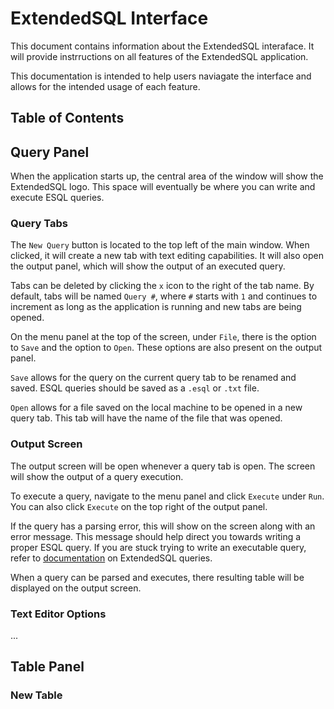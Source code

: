 # ExtendedSQL Interface

This document contains information about the ExtendedSQL interaface. It will provide instrructions on all features of the ExtendedSQL application.

This documentation is intended to help users naviagate the interface and allows for the intended usage of each feature.


## Table of Contents


## Query Panel

When the application starts up, the central area of the window will show the ExtendedSQL logo. This space will eventually be where you can write and execute ESQL queries.

### Query Tabs

The `New Query` button is located to the top left of the main window. When clicked, it will create a new tab with text editing capabilities. It will also open the output panel, which will show the output of an executed query.

Tabs can be deleted by clicking the `x` icon to the right of the tab name. By default, tabs will be named `Query #`, where `#` starts with `1` and continues to increment as long as the application is running and new tabs are being opened. 

On the menu panel at the top of the screen, under `File`, there is the option to `Save` and the option to `Open`. These options are also present on the output panel.

`Save` allows for the query on the current query tab to be renamed and saved. ESQL queries should be saved as a `.esql` or `.txt` file.

`Open` allows for a file saved on the local machine to be opened in a new query tab. This tab will have the name of the file that was opened.

### Output Screen

The output screen will be open whenever a query tab is open. The screen will show the output of a query execution.

To execute a query, navigate to the menu panel and click `Execute` under `Run`. You can also click `Execute` on the top right of the output panel.

If the query has a parsing error, this will show on the screen along with an error message. This message should help direct you towards writing a proper ESQL query. If you are stuck trying to write an executable query, refer to [documentation](syntax.md) on ExtendedSQL queries.

When a query can be parsed and executes, there resulting table will be displayed on the output screen.

### Text Editor Options

...



## Table Panel

### New Table


